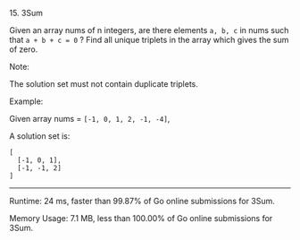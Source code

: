 15\. 3Sum

Given an array nums of n integers, are there elements `a, b, c` in nums such that `a + b + c = 0` ? Find all unique triplets in the array which gives the sum of zero.

Note:

The solution set must not contain duplicate triplets.

Example:

Given array nums = `[-1, 0, 1, 2, -1, -4]`,

A solution set is:

```
[
  [-1, 0, 1],
  [-1, -1, 2]
]
```


-------

Runtime: 24 ms, faster than 99.87% of Go online submissions for 3Sum.

Memory Usage: 7.1 MB, less than 100.00% of Go online submissions for 3Sum.
